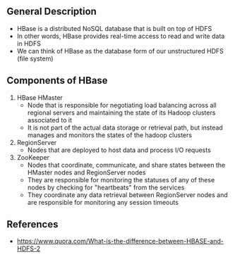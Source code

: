 ## General Description
- HBase is a distributed NoSQL database that is built on top of HDFS
- In other words, HBase provides real-time access to read and write data in HDFS
- We can think of HBase as the database form of our unstructured HDFS (file system)

## Components of HBase
1. HBase HMaster
	- Node that is responsible for negotiating load balancing across all regional servers and maintaining the state of its Hadoop clusters associated to it
	- It is not part of the actual data storage or retrieval path, but instead manages and monitors the states of the hadoop clusters
2. RegionServer
	- Nodes that are deployed to host data and process I/O requests
3. ZooKeeper
	- Nodes that coordinate, communicate, and share states between the HMaster nodes and RegionServer nodes
	- They are responsible for monitoring the statuses of any of these nodes by checking for "heartbeats" from the services
	- They coordinate any data retrieval between RegionServer nodes and are responsible for monitoring any session timeouts

## References
- https://www.quora.com/What-is-the-difference-between-HBASE-and-HDFS-2
